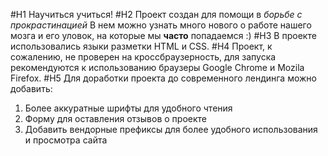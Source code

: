 #H1 Научиться учиться!
#H2 Проект создан для помощи в _борьбе с прокрастинацией_
В нем можно узнать много нового о работе нашего мозга и его уловок, на которые мы **часто** попадаемся :)
#H3 В проекте использовались языки разметки HTML и CSS.
#H4 Проект, к сожалению, не проверен на кроссбраузерность, для запуска рекомендуются к использованию браузеры Google Chrome и Mozila Firefox.
#H5 Для доработки проекта до современного лендинга можно добавить:
1. Более аккуратные шрифты для удобного чтения
2. Форму для оставления отзывов о проекте
3. Добавить вендорные префиксы для более удобного использования и просмотра сайта
